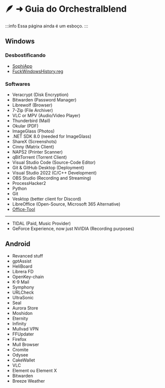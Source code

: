 # 🪶 ➜ Guia do Orchestralblend

:::info 
Essa página ainda é um esboço.
:::

## Windows

### Desbostificando
- [SophiApp](https://github.com/Sophia-Community/SophiApp)
- [FuckWindowsHistory.reg](https://gist.github.com/orchestralblend/38b024d42f22b2f13b6525a273f498b5)

### Softwares
- Veracrypt (Disk Encryption)
- Bitwarden (Password Manager)
- Librewolf (Browser)
- 7-Zip (File Archiver)
- VLC or MPV (Audio/Video Player)
- Thunderbird (Mail)
- Okular (PDF)
- ImageGlass (Photos)
- .NET SDK 8.0 (needed for ImageGlass)
- ShareX (Screenshots)
- Cinny (Matrix Client)
- NAPS2 (Printer Scanner)
- qBitTorrent (Torrent Client)
- Visual Studio Code (Source-Code Editor)
- Git & GitHub Desktop (Deployment)
- Visual Studio 2022 (C/C++ Development)
- OBS Studio (Recording and Streaming)
- ProcessHacker2
- Python
- Git
- Vesktop (better client for Discord)
- LibreOffice (Open-Source, Microsoft 365 Alternative)
- [Office-Tool](https://github.com/YerongAI/Office-Tool/releases/)

---

- TIDAL (Paid, Music Provider)
- GeForce Experience, now just NVIDIA (Recording purposes)

## Android

- Revanced stuff
- gptAssist
- HeliBoard
- Librera FD
- OpenKey-chain
- K-9 Mail
- Symphony
- URLCheck
- UltraSonic
- Seal
- Aurora Store
- Moshidon
- Eternity
- Infinity
- Mullvad VPN
- FFUpdater
- Firefox
- Mull Browser
- Cromite
- Odysee
- CakeWallet
- VLC
- Element ou Element X
- Bitwarden
- Breeze Weather





